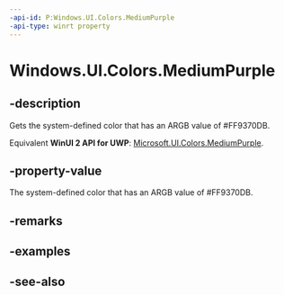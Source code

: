 ```yaml
---
-api-id: P:Windows.UI.Colors.MediumPurple
-api-type: winrt property
---
```


<!-- Property syntax
public Windows.UI.Color MediumPurple { get; }
-->

# Windows.UI.Colors.MediumPurple

## -description

Gets the system-defined color that has an ARGB value of #FF9370DB.

Equivalent **WinUI 2 API for UWP**: [Microsoft.UI.Colors.MediumPurple](/windows/winui/api/microsoft.ui.colors.mediumpurple).

## -property-value

The system-defined color that has an ARGB value of #FF9370DB.

## -remarks

## -examples

## -see-also
